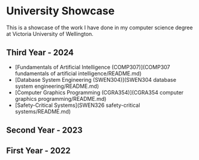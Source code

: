 # University Showcase

This is a showcase of the work I have done in my computer science degree at Victoria University of Wellington.

## Third Year - 2024

- [Fundamentals of Artificial Intelligence (COMP307)](COMP307 fundamentals of artificial intelligence/README.md)
- [Database System Engineering (SWEN304)](SWEN304 database system engineering/README.md)
- [Computer Graphics Programming (CGRA354)](CGRA354 computer graphics programming/README.md)
- [Safety-Critical Systems](SWEN326 safety-critical systems/README.md)

## Second Year - 2023

## First Year - 2022
